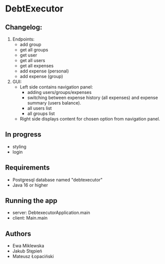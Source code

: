 # DebtExecutor

## Changelog:
1. Endpoints:
	- add group
    - get all groups
    - get user
    - get all users
    - get all expenses
    - add expense (personal)
    - add expense (group)
2. GUI:
	- Left side contains navigation panel:
    	- adding users/groups/expenses
        - switching between expense history (all expenses) and expense summary (users balance).
        - all users list
        - all groups list
    - Right side displays content for chosen option from navigation panel.
    
## In progress

- styling
- login

## Requirements

- Postgresql database named "debtexecutor"
- Java 16 or higher


## Running the app

- server: DebtexecutorApplication.main
- client: Main.main

## Authors

- Ewa Miklewska
- Jakub Stępień
- Mateusz Łopaciński

